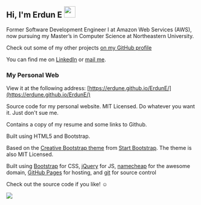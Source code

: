 ## Hi, I'm Erdun E <img src="https://raw.githubusercontent.com/MartinHeinz/MartinHeinz/master/wave.gif" width="30px">

Former Software Development Engineer I at Amazon Web Services (AWS), now pursuing my Master’s in Computer Science at Northeastern University.

Check out some of my other projects
[on my GitHub profile](https://github.com/ErdunE/)

You can find me on [LinkedIn](https://www.linkedin.com/in/erdune/) or [mail me](erdunwork@gmail.com).

### My Personal Web
View it at the following address: [https://erdune.github.io/ErdunE/](https://erdune.github.io/ErdunE/)

Source code for my personal website. MIT Licensed. Do whatever you want it.
Just don't sue me. 

Contains a copy of my resume and some links to Github.

Built using HTML5 and Bootstrap.

Based on the
[Creative Bootstrap theme](http://startbootstrap.com/template-overviews/creative/)
from [Start Bootstrap](http://startbootstrap.com/).
The theme is also MIT Licensed.

Built using [Bootstrap](http://getbootstrap.com/) for CSS,
[jQuery](https://jquery.com/) for JS,
[namecheap](https://www.namecheap.com/) for the awesome domain,
[GitHub Pages](https://pages.github.com/) for hosting, and
[git](https://git-scm.com/) for source control

Check out the source code if you like! ☺

![](https://komarev.com/ghpvc/?username=ErdunE&style=flat-square)
